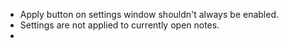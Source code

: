 - Apply button on settings window shouldn't always be enabled.
- Settings are not applied to currently open notes.
- 
